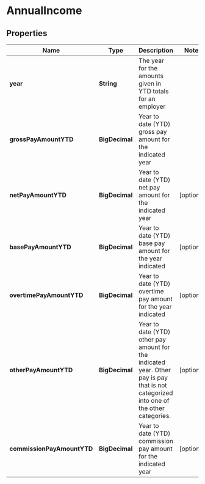

# AnnualIncome


## Properties

| Name | Type | Description | Notes |
|------------ | ------------- | ------------- | -------------|
|**year** | **String** | The year for the amounts given in YTD totals for an employer |  |
|**grossPayAmountYTD** | **BigDecimal** | Year to date (YTD) gross pay amount for the indicated year |  |
|**netPayAmountYTD** | **BigDecimal** | Year to date (YTD) net pay amount for the indicated year |  [optional] |
|**basePayAmountYTD** | **BigDecimal** | Year to date (YTD) base pay amount for the year indicated |  [optional] |
|**overtimePayAmountYTD** | **BigDecimal** | Year to date (YTD) overtime pay amount for the year indicated |  [optional] |
|**otherPayAmountYTD** | **BigDecimal** | Year to date (YTD) other pay amount for the indicated year. Other pay is pay that is not categorized into one of the other categories. |  [optional] |
|**commissionPayAmountYTD** | **BigDecimal** | Year to date (YTD) commission pay amount for the indicated year |  [optional] |




